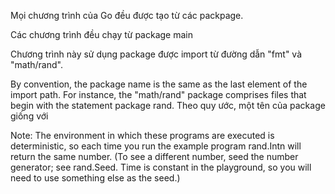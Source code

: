 Mọi chương trình của Go đều được tạo từ các packpage.

Các chương trình đều chạy từ package main

Chương trình này sử dụng package được import từ đường dẫn "fmt" và "math/rand".

By convention, the package name is the same as the last element of the import path. For instance, the "math/rand" package comprises files that begin with the statement package rand.
Theo quy ước, một tên của package giống với 

Note: The environment in which these programs are executed is deterministic, so each time you run the example program rand.Intn will return the same number. (To see a different number, seed the number generator; see rand.Seed. Time is constant in the playground, so you will need to use something else as the seed.)

